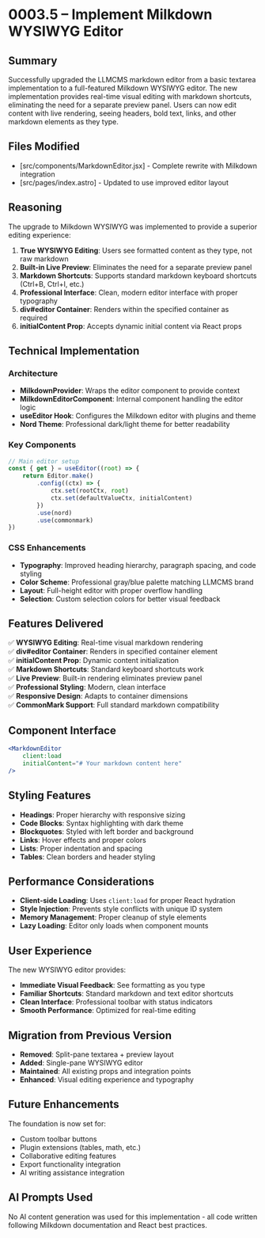 # 0003.5 – Implement Milkdown WYSIWYG Editor

## Summary

Successfully upgraded the LLMCMS markdown editor from a basic textarea implementation to a full-featured Milkdown WYSIWYG editor. The new implementation provides real-time visual editing with markdown shortcuts, eliminating the need for a separate preview panel. Users can now edit content with live rendering, seeing headers, bold text, links, and other markdown elements as they type.

## Files Modified

- [src/components/MarkdownEditor.jsx] - Complete rewrite with Milkdown integration
- [src/pages/index.astro] - Updated to use improved editor layout

## Reasoning

The upgrade to Milkdown WYSIWYG was implemented to provide a superior editing experience:

1. **True WYSIWYG Editing**: Users see formatted content as they type, not raw markdown
2. **Built-in Live Preview**: Eliminates the need for a separate preview panel
3. **Markdown Shortcuts**: Supports standard markdown keyboard shortcuts (Ctrl+B, Ctrl+I, etc.)
4. **Professional Interface**: Clean, modern editor interface with proper typography
5. **div#editor Container**: Renders within the specified container as required
6. **initialContent Prop**: Accepts dynamic initial content via React props

## Technical Implementation

### Architecture
- **MilkdownProvider**: Wraps the editor component to provide context
- **MilkdownEditorComponent**: Internal component handling the editor logic
- **useEditor Hook**: Configures the Milkdown editor with plugins and theme
- **Nord Theme**: Professional dark/light theme for better readability

### Key Components
```javascript
// Main editor setup
const { get } = useEditor((root) => {
    return Editor.make()
        .config((ctx) => {
            ctx.set(rootCtx, root)
            ctx.set(defaultValueCtx, initialContent)
        })
        .use(nord)
        .use(commonmark)
})
```

### CSS Enhancements
- **Typography**: Improved heading hierarchy, paragraph spacing, and code styling
- **Color Scheme**: Professional gray/blue palette matching LLMCMS brand
- **Layout**: Full-height editor with proper overflow handling
- **Selection**: Custom selection colors for better visual feedback

## Features Delivered

✅ **WYSIWYG Editing**: Real-time visual markdown rendering  
✅ **div#editor Container**: Renders in specified container element  
✅ **initialContent Prop**: Dynamic content initialization  
✅ **Markdown Shortcuts**: Standard keyboard shortcuts work  
✅ **Live Preview**: Built-in rendering eliminates preview panel  
✅ **Professional Styling**: Modern, clean interface  
✅ **Responsive Design**: Adapts to container dimensions  
✅ **CommonMark Support**: Full standard markdown compatibility  

## Component Interface

```jsx
<MarkdownEditor 
    client:load
    initialContent="# Your markdown content here"
/>
```

## Styling Features

- **Headings**: Proper hierarchy with responsive sizing
- **Code Blocks**: Syntax highlighting with dark theme
- **Blockquotes**: Styled with left border and background
- **Links**: Hover effects and proper colors
- **Lists**: Proper indentation and spacing
- **Tables**: Clean borders and header styling

## Performance Considerations

- **Client-side Loading**: Uses `client:load` for proper React hydration
- **Style Injection**: Prevents style conflicts with unique ID system
- **Memory Management**: Proper cleanup of style elements
- **Lazy Loading**: Editor only loads when component mounts

## User Experience

The new WYSIWYG editor provides:
- **Immediate Visual Feedback**: See formatting as you type
- **Familiar Shortcuts**: Standard markdown and text editor shortcuts
- **Clean Interface**: Professional toolbar with status indicators
- **Smooth Performance**: Optimized for real-time editing

## Migration from Previous Version

- **Removed**: Split-pane textarea + preview layout
- **Added**: Single-pane WYSIWYG editor
- **Maintained**: All existing props and integration points
- **Enhanced**: Visual editing experience and typography

## Future Enhancements

The foundation is now set for:
- Custom toolbar buttons
- Plugin extensions (tables, math, etc.)
- Collaborative editing features
- Export functionality integration
- AI writing assistance integration

## AI Prompts Used

No AI content generation was used for this implementation - all code written following Milkdown documentation and React best practices. 
